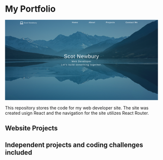 # My Portfolio

![Screenshot of personal portfolio site](https://github.com/scotnewbury/portfolio/blob/main/src/assets/images/personal-portfolio.png)

This repository stores the code for my web developer site. The site was created usign React and the navigation for the site utilizes React Router.

## Website Projects

## Independent projects and coding challenges included